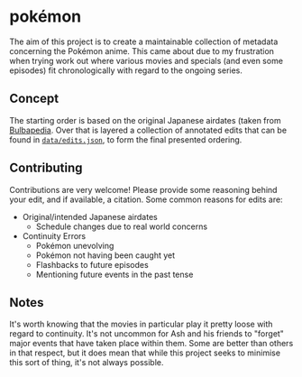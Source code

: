 # pokémon

The aim of this project is to create a maintainable collection of metadata
concerning the Pokémon anime. This came about due to my frustration when trying
work out where various movies and specials (and even some episodes) fit
chronologically with regard to the ongoing series.

## Concept

The starting order is based on the original Japanese airdates (taken from
[Bulbapedia][bulbapedia]. Over that is layered a collection of annotated edits
that can be found in [`data/edits.json`][edits], to form the final presented
ordering.

[bulbapedia]: http://bulbapedia.bulbagarden.net
[edits]: data/edits.json

## Contributing

Contributions are very welcome! Please provide some reasoning behind your edit,
and if available, a citation. Some common reasons for edits are:

  - Original/intended Japanese airdates
    - Schedule changes due to real world concerns
  - Continuity Errors
    - Pokémon unevolving
    - Pokémon not having been caught yet
    - Flashbacks to future episodes
    - Mentioning future events in the past tense

## Notes

It's worth knowing that the movies in particular play it pretty loose with
regard to continuity. It's not uncommon for Ash and his friends to "forget"
major events that have taken place within them. Some are better than others in
that respect, but it does mean that while this project seeks to minimise this
sort of thing, it's not always possible.
